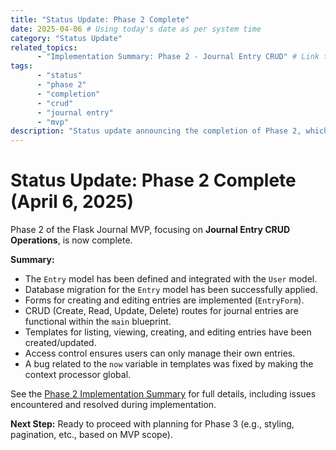 ```yaml
---
title: "Status Update: Phase 2 Complete"
date: 2025-04-06 # Using today's date as per system time
category: "Status Update"
related_topics:
      - "Implementation Summary: Phase 2 - Journal Entry CRUD" # Link to ../implementation/02-phase-two-summary.md
tags:
      - "status"
      - "phase 2"
      - "completion"
      - "crud"
      - "journal entry"
      - "mvp"
description: "Status update announcing the completion of Phase 2, which focused on implementing CRUD (Create, Read, Update, Delete) operations for journal entries."
---
```


# Status Update: Phase 2 Complete (April 6, 2025)

Phase 2 of the Flask Journal MVP, focusing on **Journal Entry CRUD Operations**, is now complete.

**Summary:**
-   The `Entry` model has been defined and integrated with the `User` model.
-   Database migration for the `Entry` model has been successfully applied.
-   Forms for creating and editing entries are implemented (`EntryForm`).
-   CRUD (Create, Read, Update, Delete) routes for journal entries are functional within the `main` blueprint.
-   Templates for listing, viewing, creating, and editing entries have been created/updated.
-   Access control ensures users can only manage their own entries.
-   A bug related to the `now` variable in templates was fixed by making the context processor global.

See the [Phase 2 Implementation Summary](../implementation/02-phase-two-summary.md) for full details, including issues encountered and resolved during implementation.

**Next Step:** Ready to proceed with planning for Phase 3 (e.g., styling, pagination, etc., based on MVP scope).